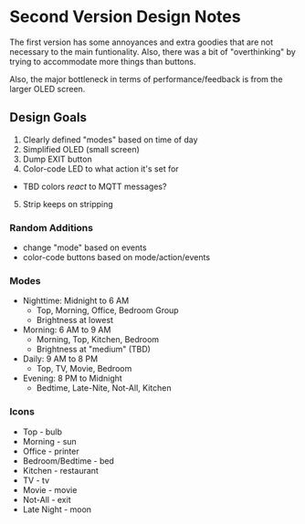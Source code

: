 # Second Version Design Notes

The first version has some annoyances and extra goodies that are not necessary to the main funtionality. Also, there was
a bit of "overthinking" by trying to accommodate more things than buttons.

Also, the major bottleneck in terms of performance/feedback is from the larger OLED screen.

## Design Goals

1. Clearly defined "modes" based on time of day
2. Simplified OLED (small screen)
3. Dump EXIT button
4. Color-code LED to what action it's set for
  - TBD colors _react_ to MQTT messages?
5. Strip keeps on stripping

### Random Additions

- change "mode" based on events
- color-code buttons based on mode/action/events

### Modes

- Nighttime: Midnight to 6 AM
  - Top, Morning, Office, Bedroom Group
  - Brightness at lowest
- Morning: 6 AM to 9 AM
  - Morning, Top, Kitchen, Bedroom
  - Brightness at "medium" (TBD)
- Daily: 9 AM to 8 PM
  - Top, TV, Movie, Bedroom
- Evening: 8 PM to Midnight
  - Bedtime, Late-Nite, Not-All, Kitchen

### Icons

- Top - bulb
- Morning - sun
- Office - printer
- Bedroom/Bedtime - bed
- Kitchen - restaurant
- TV - tv
- Movie - movie
- Not-All - exit
- Late Night - moon
